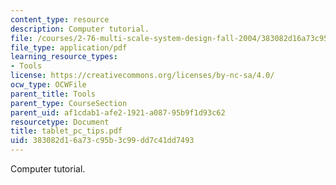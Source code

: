 ```yaml
---
content_type: resource
description: Computer tutorial.
file: /courses/2-76-multi-scale-system-design-fall-2004/383082d16a73c95b3c99dd7c41dd7493_tablet_pc_tips.pdf
file_type: application/pdf
learning_resource_types:
- Tools
license: https://creativecommons.org/licenses/by-nc-sa/4.0/
ocw_type: OCWFile
parent_title: Tools
parent_type: CourseSection
parent_uid: af1cdab1-afe2-1921-a087-95b9f1d93c62
resourcetype: Document
title: tablet_pc_tips.pdf
uid: 383082d1-6a73-c95b-3c99-dd7c41dd7493
---
```

Computer tutorial.